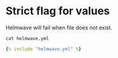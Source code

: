# Strict flag for values

Helmwave will fail when file does not exist.

`cat helmwave.yml`
```yaml
{% include "helmwave.yml" %}
```
